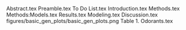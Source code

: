 Abstract.tex
Preamble.tex
To Do List.tex
Introduction.tex
Methods.tex
Methods:Models.tex
Results.tex
Modeling.tex
Discussion.tex
figures/basic_gen_plots/basic_gen_plots.png
Table 1. Odorants.tex